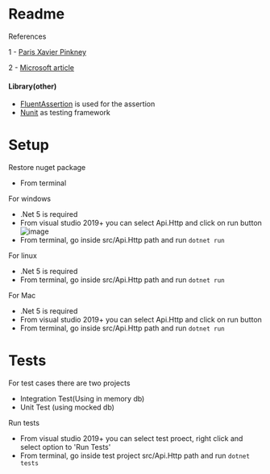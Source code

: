 # Readme


References

1 - [Paris Xavier Pinkney](
https://medium.com/@pxpgraphics/clean-architecture-3fe6907e7441)

2 - [Microsoft article](https://docs.microsoft.com/en-us/dotnet/architecture/modern-web-apps-azure/common-web-application-architectures#:~:text=Clean%20architecture%20puts%20the%20business,the%20center%20of%20the%20application.&text=This%20functionality%20is%20achieved%20by,defined%20in%20the%20Infrastructure%20layer.)

 
#### Library(other)
 - [FluentAssertion](https://fluentassertions.com/) is used for the assertion
 - [Nunit](https://nunit.org/) as testing framework
 
 
 # Setup
Restore nuget package
- From terminal


 For windows
 - .Net 5 is required
 - From visual studio 2019+ you can select Api.Http and click on run button
 ![image](https://user-images.githubusercontent.com/21263939/133583039-ce53d2f5-bee2-46c6-8c0f-77f7570903ba.png)
 - From terminal, go inside 
    src/Api.Http path and run `dotnet run`

For linux
 - .Net 5 is required
 - From terminal, go inside 
    src/Api.Http path and run `dotnet run`
 
 For Mac
 - .Net 5 is required
  - From visual studio 2019+ you can select Api.Http and click on run button
 - From terminal, go inside 
    src/Api.Http path and run `dotnet run`

# Tests
For test cases there are two projects 
 - Integration Test(Using in memory db)
 - Unit Test (using mocked db)

Run tests
- From visual studio 2019+ you can select test proect, right click and select option to 'Run Tests'
 - From terminal, go inside test project
    src/Api.Http path and run `dotnet tests`
